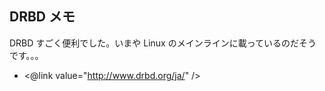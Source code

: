 ## DRBD メモ

DRBD すごく便利でした。いまや Linux のメインラインに載っているのだそうです。。。

* <@link value="http://www.drbd.org/ja/" />


